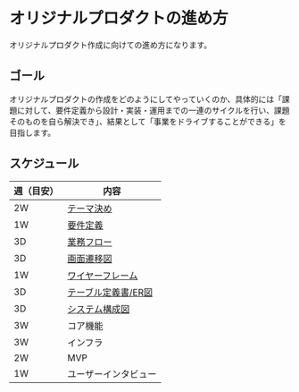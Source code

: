 # オリジナルプロダクトの進め方

オリジナルプロダクト作成に向けての進め方になります。

## ゴール

オリジナルプロダクトの作成をどのようにしてやっていくのか、具体的には「課題に対して、要件定義から設計・実装・運用までの一連のサイクルを行い、課題そのものを自ら解決でき」、結果として「事業をドライブすることができる」を目指します。

## スケジュール

| 週（目安） | 内容 |
| -------- | --- |
| 2W | [テーマ決め](/documents/THEME.md) |
| 1W | [要件定義](/documents/REQUIREMENT_DEFINITION.md) |
| 3D | [業務フロー](/documents/BUSINESS_FLOW.md) |
| 3D | [画面遷移図](/documents/TRANSITION_DIAGRAM.md) |
| 1W | [ワイヤーフレーム](/documents//WIREFRAME.md) |
| 3D | [テーブル定義書/ER図](/documents/TABLE.md) |
| 3D | [システム構成図](/documents/SYSTEM_CONFIGURATION.md) |
| 3W | コア機能 |
| 3W | インフラ |
| 2W | MVP |
| 1W | ユーザーインタビュー |
